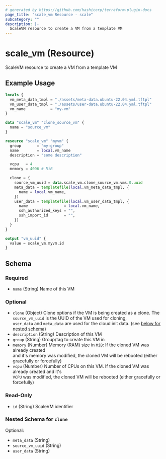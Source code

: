 ```yaml
---
# generated by https://github.com/hashicorp/terraform-plugin-docs
page_title: "scale_vm Resource - scale"
subcategory: ""
description: |-
  ScaleVM resource to create a VM from a template VM
---
```


# scale_vm (Resource)

ScaleVM resource to create a VM from a template VM

## Example Usage

```terraform
locals {
  vm_meta_data_tmpl = "./assets/meta-data.ubuntu-22.04.yml.tftpl"
  vm_user_data_tmpl = "./assets/user-data.ubuntu-22.04.yml.tftpl"
  vm_name           = "my-vm"
}

data "scale_vm" "clone_source_vm" {
  name = "source_vm"
}

resource "scale_vm" "myvm" {
  group       = "my-group"
  name        = local.vm_name
  description = "some description"

  vcpu   = 4
  memory = 4096 # MiB

  clone = {
    source_vm_uuid = data.scale_vm.clone_source_vm.vms.0.uuid
    meta_data = templatefile(local.vm_meta_data_tmpl, {
      name = local.vm_name,
    })
    user_data = templatefile(local.vm_user_data_tmpl, {
      name                = local.vm_name,
      ssh_authorized_keys = "",
      ssh_import_id       = "",
    })
  }
}

output "vm_uuid" {
  value = scale_vm.myvm.id
}
```

<!-- schema generated by tfplugindocs -->
## Schema

### Required

- `name` (String) Name of this VM

### Optional

- `clone` (Object) Clone options if the VM is being created as a clone. The `source_vm_uuid` is the UUID of the VM used for cloning, <br>`user_data` and `meta_data` are used for the cloud init data. (see [below for nested schema](#nestedatt--clone))
- `description` (String) Description of this VM
- `group` (String) Group/tag to create this VM in
- `memory` (Number) Memory (RAM) size in `MiB`: If the cloned VM was already created <br>and it's memory was modified, the cloned VM will be rebooted (either gracefully or forcefully)
- `vcpu` (Number) Number of CPUs on this VM. If the cloned VM was already created and it's <br>`VCPU` was modified, the cloned VM will be rebooted (either gracefully or forcefully)

### Read-Only

- `id` (String) ScaleVM identifier

<a id="nestedatt--clone"></a>
### Nested Schema for `clone`

Optional:

- `meta_data` (String)
- `source_vm_uuid` (String)
- `user_data` (String)
